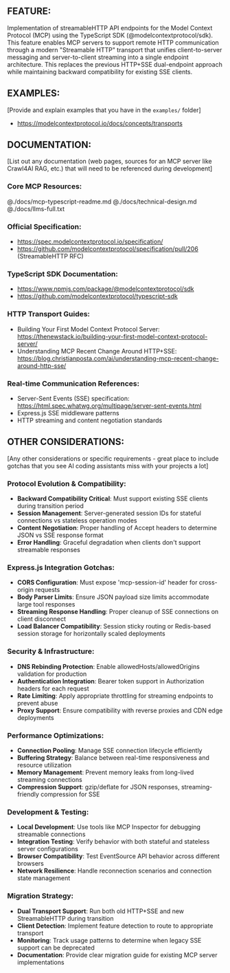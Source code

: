 ## FEATURE:

Implementation of streamableHTTP API endpoints for the Model Context Protocol (MCP) using the TypeScript SDK (@modelcontextprotocol/sdk). This feature enables MCP servers to support remote HTTP communication through a modern "Streamable HTTP" transport that unifies client-to-server messaging and server-to-client streaming into a single endpoint architecture. This replaces the previous HTTP+SSE dual-endpoint approach while maintaining backward compatibility for existing SSE clients.

## EXAMPLES:

[Provide and explain examples that you have in the `examples/` folder]

- https://modelcontextprotocol.io/docs/concepts/transports

## DOCUMENTATION:

[List out any documentation (web pages, sources for an MCP server like Crawl4AI RAG, etc.) that will need to be referenced during development]

### Core MCP Resources:
@./docs/mcp-typescript-readme.md
@./docs/technical-design.md
@./docs/llms-full.txt

### Official Specification:
- https://spec.modelcontextprotocol.io/specification/
- https://github.com/modelcontextprotocol/specification/pull/206 (StreamableHTTP RFC)

### TypeScript SDK Documentation:
- https://www.npmjs.com/package/@modelcontextprotocol/sdk
- https://github.com/modelcontextprotocol/typescript-sdk

### HTTP Transport Guides:
- Building Your First Model Context Protocol Server: https://thenewstack.io/building-your-first-model-context-protocol-server/
- Understanding MCP Recent Change Around HTTP+SSE: https://blog.christianposta.com/ai/understanding-mcp-recent-change-around-http-sse/

### Real-time Communication References:
- Server-Sent Events (SSE) specification: https://html.spec.whatwg.org/multipage/server-sent-events.html
- Express.js SSE middleware patterns
- HTTP streaming and content negotiation standards

## OTHER CONSIDERATIONS:

[Any other considerations or specific requirements - great place to include gotchas that you see AI coding assistants miss with your projects a lot]

### Protocol Evolution & Compatibility:
- **Backward Compatibility Critical**: Must support existing SSE clients during transition period
- **Session Management**: Server-generated session IDs for stateful connections vs stateless operation modes  
- **Content Negotiation**: Proper handling of Accept headers to determine JSON vs SSE response format
- **Error Handling**: Graceful degradation when clients don't support streamable responses

### Express.js Integration Gotchas:
- **CORS Configuration**: Must expose 'mcp-session-id' header for cross-origin requests
- **Body Parser Limits**: Ensure JSON payload size limits accommodate large tool responses
- **Streaming Response Handling**: Proper cleanup of SSE connections on client disconnect
- **Load Balancer Compatibility**: Session sticky routing or Redis-based session storage for horizontally scaled deployments

### Security & Infrastructure:
- **DNS Rebinding Protection**: Enable allowedHosts/allowedOrigins validation for production
- **Authentication Integration**: Bearer token support in Authorization headers for each request
- **Rate Limiting**: Apply appropriate throttling for streaming endpoints to prevent abuse
- **Proxy Support**: Ensure compatibility with reverse proxies and CDN edge deployments

### Performance Optimizations:
- **Connection Pooling**: Manage SSE connection lifecycle efficiently
- **Buffering Strategy**: Balance between real-time responsiveness and resource utilization
- **Memory Management**: Prevent memory leaks from long-lived streaming connections
- **Compression Support**: gzip/deflate for JSON responses, streaming-friendly compression for SSE

### Development & Testing:
- **Local Development**: Use tools like MCP Inspector for debugging streamable connections
- **Integration Testing**: Verify behavior with both stateful and stateless server configurations  
- **Browser Compatibility**: Test EventSource API behavior across different browsers
- **Network Resilience**: Handle reconnection scenarios and connection state management

### Migration Strategy:
- **Dual Transport Support**: Run both old HTTP+SSE and new StreamableHTTP during transition
- **Client Detection**: Implement feature detection to route to appropriate transport
- **Monitoring**: Track usage patterns to determine when legacy SSE support can be deprecated
- **Documentation**: Provide clear migration guide for existing MCP server implementations

